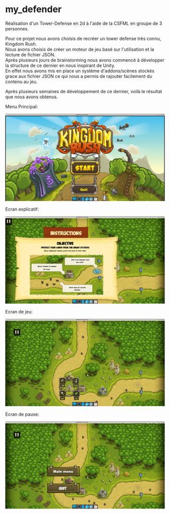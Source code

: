 # my_defender

Réalisation d'un Tower-Defense en 2d à l'aide de la CSFML en groupe de 3 personnes.

Pour ce projet nous avons choisis de recréer un tower defense très connu, Kingdom Rush.  
Nous avons choisis de créer un moteur de jeu basé sur l'utilisation et la lecture de fichier JSON.  
Après plusieurs jours de brainstorming nous avons commencé à développer la structure de ce dernier en nous inspirant de Unity.  
En effet nous avons mis en place un système d'addons/scènes stockés grace aux fichier JSON ce qui nous a permis de rajouter facilement du contenu au jeu.  

Après plusieurs semaines de développement de ce dernier, voilà le résultat que nous avons obtenus.  


Menu Principal:

![main_menu](defender_main_menu.png)

Ecran explicatif:

![how_to_play](defender_howtoplay.png)

Ecran de jeu:

![game](defender_in_game.png)

Ecran de pause:

![pause](defender_pause.png)
